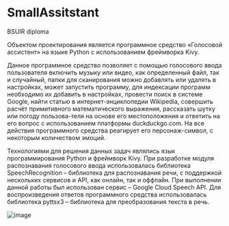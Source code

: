 # SmallAssitstant
BSUIR diploma

Объектом проектирования является программное средство «Голосовой ассистент» на языке Python с использованием фреймворка Kivy.   
      
Данное программное средство позволяет с помощью голосового ввода пользователя включить музыку или видео, как определенный файл, так и случайный, папки для сканирования можно добавлять или удалять в настройках, может запустить программу, для индексации программ необходимо их добавить в настройках, провести поиск  в системе Google, найти статью в интернет-энциклопедии Wikipedia, совершить расчёт примитивного математического выражения, рассказать шутку или погоду пользова-теля на основе его местоположения и ответить на его вопрос с использованием платформы duckduckgo.com. На все действия программного средства реагирует его персонаж-символ, с некоторым количеством эмоций.   
      
Технологиями для решения данных задач являлись язык программирования Python и фреймворк Kivy. При разработке модуля распознавания голосового ввода использовалась библиотека SpeechRecognition – библиотека для распознавания речи, с поддержкой нескольких сервисов и API, как онлайн, так и оффлайн. При выполнении данной работы был использован сервис – Google Cloud Speech API. Для воспроизведения ответов программного средства использовалась библиотека pyttsx3 – библиотека для преобразования текста в речь.
   
![image](https://github.com/GEMATOGESH/SmallAssitstant/assets/49346455/5c757ad8-1d19-4723-9a73-2866fc2c15b3)
